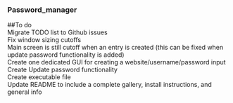 ### Password_manager

##To do  
Migrate TODO list to Github issues  
Fix window sizing cutoffs  
Main screen is still cutoff when an entry is created (this can be fixed when update password functionality is added)  
Create one dedicated GUI for creating a website/username/password input  
Create Update password functionality  
Create executable file  
Update README to include a complete gallery, install instructions, and general info  
